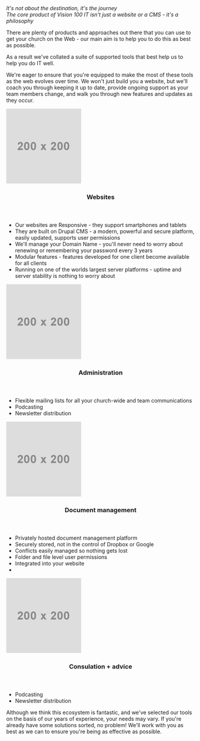<header hidden><h2>Tools + Philosophy</h2></header>
<section>
  <div class="text-slab"><em>It's not about the destination, it's the journey</em></div>
  <em>The core product of Vision 100 IT isn't just a website or a CMS - it's a philosophy</em>
  <p>There are plenty of products and approaches out there that you can use to get your church on the Web - our main aim is to help you to do this as best as possible.</p>
  <p>As a result we've collated a suite of supported tools that best help us to help you do IT well.</p>
  <p>We're eager to ensure that you're equipped to make the most of these tools as the web evolves over time. We won't just build you a website, but we'll coach you through keeping it up to date, provide ongoing support as your team members change, and walk you through new features and updates as they occur.</p>
</section>
<section class="features">
  <div class="image-block-2">
    <img src="../../../elements/placeholder.jpeg" />
  </div>
  <div class="text-block-2">
    <header><h3>Websites</h3></header>
    <section>
      <ul>
        <li>Our websites are Responsive - they support smartphones and tablets</li>
        <li>They are built on Drupal CMS - a modern, powerful and secure platform, easily updated, supports user permissions</li>
        <li>We'll manage your Domain Name  - you'll never need to worry about renewing or remembering your password every 3 years</li>
        <li>Modular features - features developed for one client become available for all clients</li>
        <li>Running on one of the worlds largest server platforms - uptime and server stability is nothing to worry about</li>
      </ul>
    </section>
  </div>
  <div class="image-block-2">
    <img src="../../../elements/placeholder.jpeg" />
  </div>
  <div class="text-block-2">
    <header><h3>Administration</h3></header>
    <section>
      <ul>
        <li>Flexible mailing lists for all your church-wide and team communications</li>
        <li>Podcasting</li>
        <li>Newsletter distribution</li>
      </ul>
    </section>
  </div>
  <div class="image-block-2">
    <img src="../../../elements/placeholder.jpeg" />
  </div>
  <div class="text-block-2">
    <header><h3>Document management</h3></header>
    <section>
      <ul>
        <li>Privately hosted document management platform</li>
        <li>Securely stored, not in the control of Dropbox or Google</li>
        <li>Conflicts easily managed so nothing gets lost</li>
        <li>Folder and file level user permissions</li>
        <li>Integrated into your website</li>
        <li></li>
      </ul>
    </section>
  </div>
  <div class="image-block-2">
    <img src="../../../elements/placeholder.jpeg" />
  </div>
  <div class="text-block-2">
    <header><h3>Consulation + advice</h3></header>
    <section>
      <ul>
        <li>Podcasting</li>
        <li>Newsletter distribution</li>
      </ul>
    </section>
  </div>
</section>
<section>
  <p>Although we think this ecosystem is fantastic, and we've selected our tools on the basis of our years of experience, your needs may vary. If you're already have some solutions sorted, no problem! We'll work with you as best as we can to ensure you're being as effective as possible.</p>
</section>
